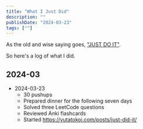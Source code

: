 ```yaml
---
title: "What I Just Did"
description: ""
publishDate: "2024-03-23"
tags: [""]
---
```


As the old and wise saying goes, ["JUST DO IT"](https://youtu.be/ZXsQAXx_ao0?si=sYlqYE-7LEB-h2LG).

So here's a log of what I did.

## 2024-03

- 2024-03-23
  - 30 pushups
  - Prepared dinner for the following seven days
  - Solved three LeetCode questions
  - Reviewed Anki flashcards
  - Started <https://yutatokoi.com/posts/just-did-it/>
